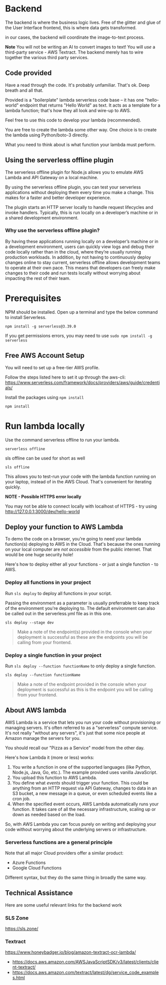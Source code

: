 # Backend


The backend is where the business logic lives. Free of the glitter and glue of the User Interface frontend, this is where data gets transformed.

in our cases, the backend will coordinate the image-to-text process.

**Note** You will not be writing an AI to convert images to text! You will _use_ a third-party service - AWS Textract. The backend merely has to wire together the various third party services.

## Code provided

Have a read through the code. It's probably unfamiliar. That's ok. Deep breath and all that.

Provided is a "boilerplate" lambda serverless code base – it has one "hello-world" endpoint that returns "Hello World" as text. It acts as a template for a lambda function; that's how they all look and wire-up to AWS.

Feel free to use this code to develop your lambda (recommended).

You are free to create the lambda some other way. One choice is to create the lambda using Python/boto-3 directly.

What you need to think about is what function your lambda must perform.

## Using the serverless offline plugin

The serverless offline plugin for Node.js allows you to emulate AWS Lambda and API Gateway on a local machine.

By using the serverless offline plugin, you can test your serverless applications without deploying them every time you make a change. This makes for a faster and better developer experience.

The plugin starts an HTTP server locally to handle request lifecycles and invoke handlers. Typically, this is run locally on a developer’s machine or in a shared development environment.

### Why use the serverless offline plugin?

By having these applications running locally on a developer’s machine or in a development environment, users can quickly view logs and debug their code locally rather than in the cloud, where they’re usually running production workloads. In addition, by not having to continuously deploy changes online to stay current, serverless offline allows development teams to operate at their own pace. This means that developers can freely make changes to their code and run tests locally without worrying about impacting the rest of their team.

# Prerequisites

NPM should be installed.
Open up a terminal and type the below command to install Serverless.

`npm install -g serverless@3.39.0`

If you get permissions errors, you may need to use `sudo npm install -g serverless`

## Free AWS Account Setup

You will need to set up a free-tier AWS profile.

Follow the steps listed here to set it up through the aws-cli: https://www.serverless.com/framework/docs/providers/aws/guide/credentials/

Install the packages using `npm install`

`npm install`

# Run lambda locally

Use the command serverless offline to run your lambda.

`serverless offline`

sls offline can be used for short as well

`sls offline`

This allows you to test-run your code with the lambda function running on your laptop, instead of in the AWS Cloud. That's convenient for iterating quickly.

**NOTE - Possible HTTPS error locally**

You may not be able to connect locally with localhost of HTTPS - try using http://127.0.0.1:3000/dev/hello-world

## Deploy your function to AWS Lambda

To demo the code on a browser, you're going to need your lambda function(s) deploying to AWS in the Cloud. That's because the ones running on your local computer are _not accessible_ from the public internet. That would be one huge security hole!

Here's how to deploy either all your functions - or just a single function - to AWS.

### Deploy all functions in your project

Run `sls deploy` to deploy all functions in your script.

Passing the environment as a parameter is usually preferrable to keep track of the environment you're deploying to. The default environment can also be called out in the serverless.yml file as in this one.

`sls deploy --stage dev`

> Make a note of the endpoint(s) provided in the console when your deployment is successful as these are the endpoints you will be calling from your frontend.

### Deploy a single function in your project

Run `sls deploy --function functionName` to only deploy a single function.

`sls deploy --function functionName`

> Make a note of the endpoint provided in the console when your deployment is successful as this is the endpoint you will be calling from your frontend.

## About AWS lambda

AWS Lambda is a service that lets you run your code without provisioning or managing servers. It's often referred to as a "serverless" compute service. It's not really "without any servers", it's just that some nice people at Amazon manage the servers for you.

You should recall our "Pizza as a Service" model from the other day.

Here's how Lambda it (more or less) works:

1. You write a function in one of the supported languages (like Python, Node.js, Java, Go, etc.). The example provided uses vanilla JavaScript.
2. You upload this function to AWS Lambda.
3. You define what _events_ should trigger your function. This could be anything from an HTTP request via API Gateway, changes to data in an S3 bucket, a new message in a queue, or even scheduled events like a cron job.
4. When the specified event occurs, AWS Lambda automatically runs your function. It takes care of all the necessary infrastructure, scaling up or down as needed based on the load.

So, with AWS Lambda you can focus purely on writing and deploying your code without worrying about the underlying servers or infrastructure.

### Serverless functions are a general principle

Note that all major Cloud providers offer a similar product:

- Azure Functions
- Google Cloud Functions

Different syntax, but they do the same thing in broadly the same way.

## Technical Assistance

Here are some useful relevant links for the backend work

### SLS Zone

https://sls.zone/

### Textract

https://www.honeybadger.io/blog/amazon-textract-ocr-lambda/

- https://docs.aws.amazon.com/AWSJavaScriptSDK/v3/latest/clients/client-textract/
- https://docs.aws.amazon.com/textract/latest/dg/service_code_examples.html
